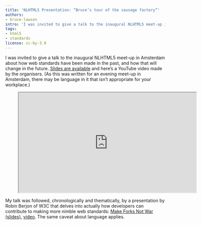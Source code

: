 ```yaml
---
title: 'NLHTML5 Presentation: “Bruce’s tour of the sausage factory”'
authors:
- bruce-lawson
intro: 'I was invited to give a talk to the inaugural NLHTML5 meet-up in Amsterdam about how web standards have been made in the past, and how that will change in the future.'
tags:
- html5
- standards
license: cc-by-3.0
---
```


I was invited to give a talk to the inaugural NLHTML5 meet-up in Amsterdam about how web standards have been made in the past, and how that will change in the future. [Slides are available](https://brucelawson.github.io/talks/2015/NLHTML5/) and here’s a YouTube video made by the organisers. (As this was written for an evening meet-up in Amsterdam, there may be language in it that isn’t appropriate for your workplace.)

<figure block="figure">
	<iframe elem="media" width="560" height="315" src="https://www.youtube.com/embed/nXAzctXGEeg" allowfullscreen></iframe>
</figure>

My talk was followed, chronologically and thematically, by a presentation by Robin Berjon of W3C that delves into actually how developers can contribute to making more nimble web standards: [Make Forks Not War (slides)](http://berjon.com/presentations/20150115-nlhtml5/#/), [video](http://youtu.be/KpCaWhvlnnQ). The same caveat about language applies.
